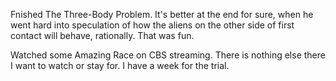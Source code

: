 Fnished The Three-Body Problem. It's better at the end for sure, when he went hard into speculation of how the aliens on the other side of first contact will behave, rationally. That was fun.

Watched some Amazing Race on CBS streaming. There is nothing else there I want to watch or stay for. I have a week for the trial.
